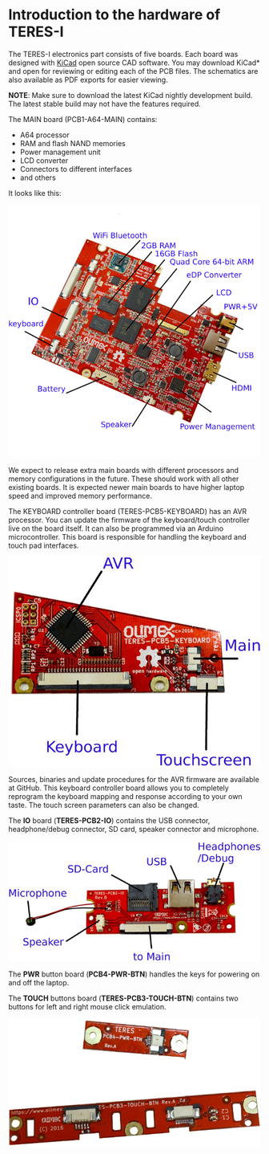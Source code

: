 # Introduction to the hardware of TERES-I

The TERES-I electronics part consists of five boards.
Each board was designed with [KiCad](http://kicad-pcb.org/) open source CAD software.
You may download KiCad* and open for reviewing or editing each of the PCB files.
The schematics are also available as PDF exports for easier viewing.

**NOTE**: Make sure to download the latest KiCad nightly development build.
The latest stable build may not have the features required.

The MAIN board (PCB1-A64-MAIN) contains:

* A64 processor
* RAM and flash NAND memories
* Power management unit
* LCD converter
* Connectors to different interfaces
* and others

It looks like this:

![Main Board with Labels](../images/TERES-I/hardware/PCB-A64-MAIN-labeled.jpg "Main Board with Labels")

We expect to release extra main boards with different processors and memory configurations in the future.
These should work with all other existing boards.
It is expected newer main boards to have higher laptop speed and improved memory performance.

The KEYBOARD controller board (TERES-PCB5-KEYBOARD) has an AVR processor.
You can update the firmware of the keyboard/touch controller live on the board itself.
It can also be programmed via an Arduino microcontroller.
This board is responsible for handling the keyboard and touch pad interfaces.

![Keyboard PCB with Labels](../images/TERES-I/hardware/TERES-PCB5-KEYBOARD-labeled.jpg "Keyboard PCB with Labels")

Sources, binaries and update procedures for the AVR firmware are available at GitHub.
This keyboard controller board allows you to completely reprogram the keyboard mapping and response according to your own taste.
The touch screen parameters can also be changed.

The **IO** board (**TERES-PCB2-IO**) contains the USB connector, headphone/debug connector, SD card, speaker connector and microphone.

![Power Button PCB with Labels](../images/TERES-I/hardware/TERES-PCB2-IO-labeled.jpg "Power Button PCB with Labels")

The **PWR** button board (**PCB4-PWR-BTN**) handles the keys for powering on and off the laptop.

The **TOUCH** buttons board (**TERES-PCB3-TOUCH-BTN**) contains two buttons for left and right mouse click emulation.

![Touch Button PCB](../images/TERES-I/hardware/TERES-PCB3-TOUCH-BTN.jpg "Touch Button PCB")


